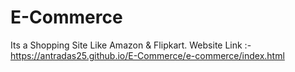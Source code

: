 # E-Commerce
Its a Shopping Site Like Amazon &amp; Flipkart.
Website Link :- https://antradas25.github.io/E-Commerce/e-commerce/index.html
